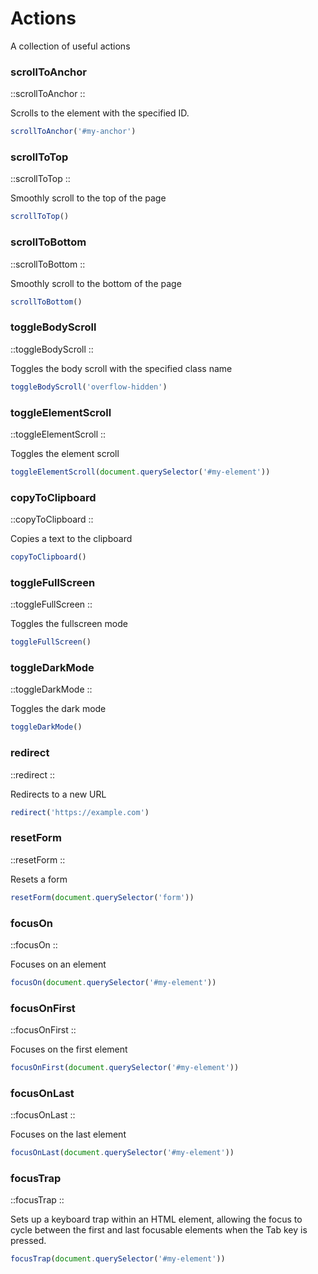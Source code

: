 # Actions

A collection of useful actions

### scrollToAnchor

::scrollToAnchor
::

Scrolls to the element with the specified ID.

```js [js]
scrollToAnchor('#my-anchor')
```

### scrollToTop

::scrollToTop
::

Smoothly scroll to the top of the page

```js [js]
scrollToTop()
```

### scrollToBottom

::scrollToBottom
::

Smoothly scroll to the bottom of the page

```js [js]
scrollToBottom()
```

### toggleBodyScroll

::toggleBodyScroll
::

Toggles the body scroll with the specified class name

```js [js]
toggleBodyScroll('overflow-hidden')
```

### toggleElementScroll

::toggleElementScroll
::

Toggles the element scroll

```js [js]
toggleElementScroll(document.querySelector('#my-element'))
```

### copyToClipboard

::copyToClipboard
::

Copies a text to the clipboard

```js [js]
copyToClipboard()
```

### toggleFullScreen

::toggleFullScreen
::

Toggles the fullscreen mode

```js [js]
toggleFullScreen()
```

### toggleDarkMode

::toggleDarkMode
::

Toggles the dark mode

```js [js]
toggleDarkMode()
```

### redirect

::redirect
::

Redirects to a new URL

```js [js]
redirect('https://example.com')
```

### resetForm

::resetForm
::

Resets a form

```js [js]
resetForm(document.querySelector('form'))
```

### focusOn

::focusOn
::

Focuses on an element

```js [js]
focusOn(document.querySelector('#my-element'))
```

### focusOnFirst

::focusOnFirst
::

Focuses on the first element

```js [js]
focusOnFirst(document.querySelector('#my-element'))
```

### focusOnLast

::focusOnLast
::

Focuses on the last element

```js [js]
focusOnLast(document.querySelector('#my-element'))
```

### focusTrap

::focusTrap
::

Sets up a keyboard trap within an HTML element, allowing the focus to cycle between the first and last focusable elements when the Tab key is pressed.

```js [js]
focusTrap(document.querySelector('#my-element'))
```

